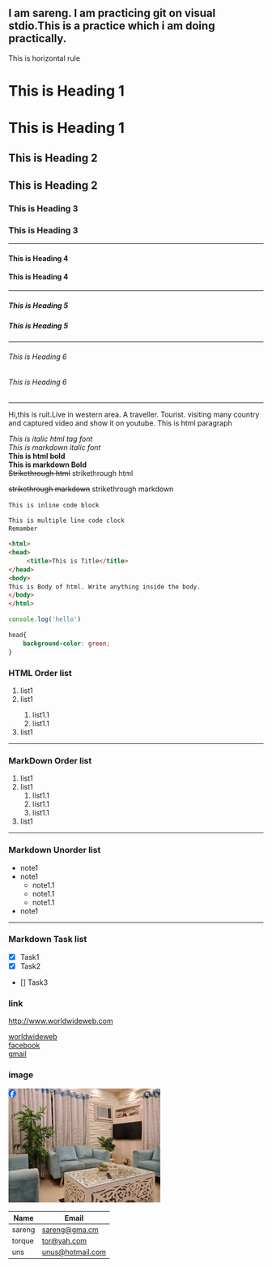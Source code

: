 <!--markdown tutorial-->
I am sareng. I am practicing git on visual stdio.This is a practice which i am doing practically.
---
This is horizontal rule
</br>

# This is Heading 1
<h1>This is Heading 1</h1>

## This is Heading 2 
<h2>This is Heading 2</h2>



### This is Heading 3
<h3>This is Heading 3</h3>

---

#### This is Heading 4
<h4>This is Heading 4</h4>

---

##### This is Heading 5
<h5>This is Heading 5</h5>

---

###### This is Heading 6
<h6>This is Heading 6</h6>

---
<p>Hi,this is ruit.Live in western area. A traveller. Tourist. visiting many country and captured video and show it on youtube. This is html paragraph</p>

<i>This is italic html tag font</i>  
_This is markdown italic font_</br>
<b>This is html bold</b>   
__This is markdown Bold__  
<del>Strikethrough html</del> strikethrough html</br>

~~strikethrough markdown~~ strikethrough markdown

`This is inline code block`

```
This is multiple line code clock
Remamber
```
```html
<html>
<head>
     <title>This is Title</title>
</head>
<body>
This is Body of html. Write anything inside the body.
</body>
</html>
```
```javascript
console.log('hello')
```
```css
head{
    background-color: green;
}
```

### HTML Order list
<ol>
<li>list1</li>
<li>list1</li>
    <ol><li>list1.1</li>
    <li>list1.1</li>
    </ol>
<li>list1</li>
</ol>

---
### MarkDown Order list
1. list1  
1. list1 
   1. list1.1 
   1. list1.1 
   1. list1.1 
1. list1 
---
### Markdown Unorder list

- note1
- note1
  - note1.1
  - note1.1
  - note1.1
- note1
---
### Markdown Task list

- [x] Task1
- [x] Task2
- [] Task3

### link

http://www.worldwideweb.com

[worldwideweb](http://www.worldwideweb.com)  
[facebook][facebooklink]  
[gmail][gmaillink]  

### image

<!--![profile](./imagefolder/pic.png)-->
<img src="./imagefolder/pic.png" width="300" title="profile">

|Name|Email|
|----|-----|
|sareng|sareng@gma.cm
|torque|tor@yah.com
|uns|unus@hotmail.com

<!--all link is here-->
[facebooklink]:http://www.facebook.com
[gmaillink]:http://www.gmail.com